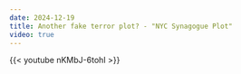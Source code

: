 ```yaml
---
date: 2024-12-19
title: Another fake terror plot? - "NYC Synagogue Plot"
video: true
---
```



{{< youtube nKMbJ-6tohI >}}
